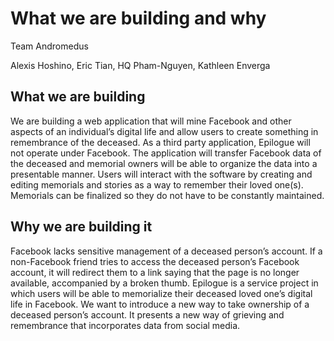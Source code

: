 # What we are building and why  

Team Andromedus  

Alexis Hoshino, Eric Tian, HQ Pham-Nguyen, Kathleen Enverga  

## What we are building  

We are building a web application that will mine Facebook and other aspects of an individual’s digital life and allow users to create something in remembrance of the deceased. As a third party application, Epilogue will not operate under Facebook. The application will transfer Facebook data of the deceased and memorial owners will be able to organize the data into a presentable manner. Users will interact with the software by creating and editing memorials and stories as a way to remember their loved one(s). Memorials can be finalized so they do not have to be constantly maintained.

## Why we are building it

Facebook lacks sensitive management of a deceased person’s account. If a non-Facebook friend tries to access the deceased person’s Facebook account, it will redirect them to a link saying that the page is no longer available, accompanied by a broken thumb. Epilogue is a service project in which users will be able to memorialize their deceased loved one’s digital life in Facebook. We want to introduce a new way to take ownership of a deceased person’s account. It presents a new way of grieving and remembrance that incorporates data from social media.


